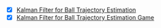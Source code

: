  - [x] [Kalman Filter for Ball Trajectory Estimation](https://github.com/majnas/Machine_Learning_With_Code/tree/master/Kalamn_Filter/Kalman-Filter-Ball-Trajectory-Estimation)
 - [X] [Kalman Filter for Ball Trajectory Estimation Game](https://github.com/majnas/Machine_Learning_With_Code/tree/master/Kalamn_Filter/Kalman-Filter-Ball-Trajectory-Estimation-Game)
